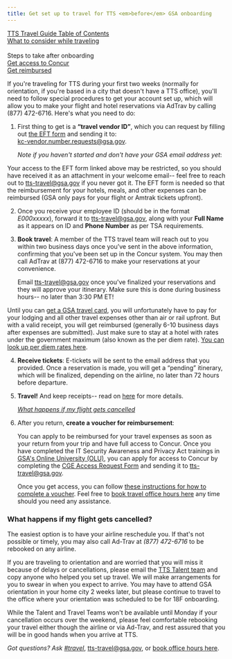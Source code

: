 ```yaml
---
title: Get set up to travel for TTS <em>before</em> GSA onboarding
---
```


[TTS Travel Guide Table of Contents]({{site.baseurl}}/travel-guide-table-of-contents) <br>
[What to consider while traveling]({{site.baseurl}}/travel-guide-2-travel) <br><br>
Steps to take after onboarding <br>
[Get access to Concur]({{site.baseurl}}/first-time-travel-get-in-concur) <br>
[Get reimbursed]({{site.baseurl}}/travel-guide-3-reimbursement)<br>

If you're traveling for TTS during your first two weeks (normally for orientation, if you're based in a city that doesn't have a TTS office), you'll need to follow special procedures to get your account set up, which will allow you to make your flight and hotel reservations via AdTrav by calling (877) 472-6716. Here's what you need to do:

1. First thing to get is a **“travel vendor ID”**, which you can request by filling out [the EFT form](https://drive.google.com/a/gsa.gov/file/d/0B0Kck5dqF_Ebb0FFZ29RR0JmVVk/view?usp=sharing) and sending it to:  
[kc-vendor.number.requests@gsa.gov](mailto:kc-vendor.number.requests@gsa.gov).

   _Note if you haven't started and don't have your GSA email address yet_:

Your access to the EFT form linked above may be restricted, so you should have received it as an attachment in your welcome email-- feel free to reach out to [tts-travel@gsa.gov](mailto:tts-travel@gsa.gov) if you never got it. The EFT form is needed so that the reimbursement for your hotels, meals, and other expenses can be reimbursed (GSA only pays for your flight or Amtrak tickets upfront).

2. Once you receive your employee ID (should be in the format _E000xxxxx_), forward it to [tts-travel@gsa.gov](mailto:tts-travel@gsa.gov), along with your **Full Name** as it appears on ID and **Phone Number** as per TSA requirements.

3. **Book travel**: A member of the TTS travel team will reach out to you within two business days once you’ve sent in the above information, confirming that you've been set up in the Concur system. You may then call AdTrav at (877) 472-6716 to make your reservations at your convenience.

   Email tts-travel@gsa.gov once you've finalized your reservations and they will approve your itinerary. Make sure this is done during business hours-- no later than 3:30 PM ET!

 Until you can [get a GSA travel card]({{site.baseurl}}/first-time-travel-travel-card), you will unfortunately have to pay for your lodging and all other travel expenses other than air or rail upfront. But with a valid receipt, you will get reimbursed (generally 6-10 business days after expenses are submitted). Just make sure to stay at a hotel with rates under the government maximum (also known as the per diem rate). [You can look up per diem rates here](http://www.gsa.gov/portal/category/100120).

4. **Receive tickets**: E-tickets will be sent to the email address that you provided. Once a reservation is made, you will get a “pending” itinerary, which will be finalized, depending on the airline, no later than 72 hours before departure.

5. **Travel!** And keep receipts-- read on [here]({{site.baseurl}}/travel-guide-2-travel) for more details.

   [_What happens if my flight gets cancelled_]({{site.baseurl}}/first-time-travel-get-in-concur-pre-olu/#what-happens-if-my-flight-gets-cancelled)

6. After you return, **create a voucher for reimbursement**:

   You can apply to be reimbursed for your travel expenses as soon as your return from your trip and have full access to Concur. Once you have completed the IT Security Awareness and Privacy Act trainings in [GSA's Online University (OLU)](https://gsaolu.gsa.gov/), you can apply for access to Concur by completing the [CGE Access Request Form](https://drive.google.com/a/gsa.gov/file/d/0B0Kck5dqF_EbM3ZRaHRqRHFWSzA/view?usp=sharing) and sending it to [tts-travel@gsa.gov](mailto:tts-travel@gsa.gov).

   Once you get access, you can follow [these instructions for how to complete a voucher]({{site.baseurl}}/travel-guide-3-reimbursement). Feel free to [book travel office hours here](https://sites.google.com/a/gsa.gov/tts-office-hours/) any time should you need any assistance.

### What happens if my flight gets cancelled?

The easiest option is to have your airline reschedule you. If that's not possible or timely, you may also call Ad-Trav at *(877) 472-6716* to be rebooked on any airline.

If you are traveling to orientation and are worried that you will miss it because of delays or cancellations, please email the [TTS Talent team](mailto:tts-jointts@gsa.gov) and copy anyone who helped you set up travel.  We will make arrangements for you to swear in when you expect to arrive. You may have to attend GSA orientation in your home city 2 weeks later, but please continue to travel to the office where your orientation was scheduled to be for 18F onboarding.

While the Talent and Travel Teams won't be available until Monday if your cancellation occurs over the weekend, please feel comfortable rebooking your travel either though the airline or via Ad-Trav, and rest assured that you will be in good hands when you arrive at TTS.

*Got questions? Ask [#travel](https://gsa-tts.slack.com/messages/travel)*, [tts-travel@gsa.gov](mailto:tts-travel@gsa.gov), or [book office hours here](https://sites.google.com/a/gsa.gov/tts-office-hours/).
